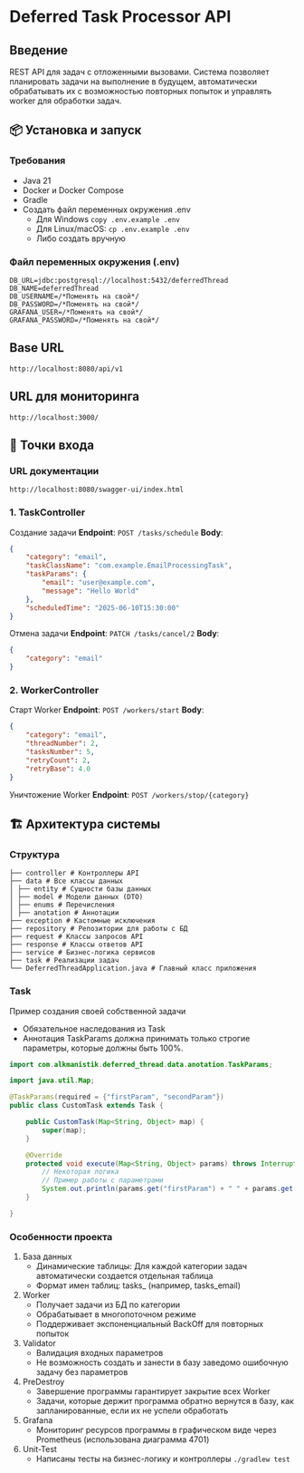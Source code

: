 # Deferred Task Processor API

## Введение
REST API для задач с отложенными вызовами. Система позволяет планировать задачи на выполнение в будущем, автоматически обрабатывать их с возможностью повторных попыток и управлять worker для обработки задач.

## 📦 Установка и запуск

### Требования
- Java 21
- Docker и Docker Compose
- Gradle
- Создать файл переменных окружения .env
  - Для Windows `copy .env.example .env` 
  - Для Linux/macOS: `cp .env.example .env`
  - Либо создать вручную

### Файл переменных окружения (.env)
```
DB_URL=jdbc:postgresql://localhost:5432/deferredThread
DB_NAME=deferredThread
DB_USERNAME=/*Поменять на свой*/
DB_PASSWORD=/*Поменять на свой*/
GRAFANA_USER=/*Поменять на свой*/
GRAFANA_PASSWORD=/*Поменять на свой*/
```

## Base URL
`http://localhost:8080/api/v1`

## URL для мониторинга
`http://localhost:3000/`

## 🚀 Точки входа

### URL документации
`http://localhost:8080/swagger-ui/index.html`

### 1. TaskController
Создание задачи
**Endpoint**: `POST /tasks/schedule`
**Body**:
```json
{
    "category": "email",
    "taskClassName": "com.example.EmailProcessingTask",
    "taskParams": {
        "email": "user@example.com",
        "message": "Hello World"
    },
    "scheduledTime": "2025-06-10T15:30:00"
}
```
Отмена задачи
**Endpoint**: `PATCH /tasks/cancel/2`
**Body**:
```json
{
    "category": "email"
}
```
### 2. WorkerController
Старт Worker
**Endpoint**: `POST /workers/start`
**Body**:
```json
{
    "category": "email",
    "threadNumber": 2,
    "tasksNumber": 5,
    "retryCount": 2,
    "retryBase": 4.0
}
```
Уничтожение Worker
**Endpoint**: `POST /workers/stop/{category}`
## 🏗️ Архитектура системы
### Структура
```
├── controller # Контроллеры API
├── data # Все классы данных
│ ├── entity # Сущности базы данных
│ ├── model # Модели данных (DTO)
│ ├── enums # Перечисления
│ ├── anotation # Аннотации
├── exception # Кастомные исключения
├── repository # Репозитории для работы с БД
├── request # Классы запросов API
├── response # Классы ответов API
├── service # Бизнес-логика сервисов
├── task # Реализации задач
└── DeferredThreadApplication.java # Главный класс приложения
```
### Task
Пример создания своей собственной задачи
- Обязательное наследования из Task
- Аннотация TaskParams должна принимать только строгие параметры, которые должны быть 100%.
```java
import com.alkmanistik.deferred_thread.data.anotation.TaskParams;

import java.util.Map;

@TaskParams(required = {"firstParam", "secondParam"})
public class CustomTask extends Task {

    public CustomTask(Map<String, Object> map) {
        super(map);
    }

    @Override
    protected void execute(Map<String, Object> params) throws InterruptedException {
        // Некоторая логика
        // Пример работы с параметрами
        System.out.println(params.get("firstParam") + " " + params.get("secondParam"));
    }

}

```
### Особенности проекта
1. База данных
    - Динамические таблицы: Для каждой категории задач автоматически создается отдельная таблица
    - Формат имен таблиц: tasks_<category> (например, tasks_email)
2. Worker
    - Получает задачи из БД по категории
    - Обрабатывает в многопоточном режиме
    - Поддерживает экспоненциальный BackOff для повторных попыток
3. Validator
    - Валидация входных параметров
    - Не возможность создать и занести в базу заведомо ошибочную задачу без параметров
4. PreDestroy
    - Завершение программы гарантирует закрытие всех Worker
    - Задачи, которые держит программа обратно вернутся в базу, как запланированные, если их не успели обработать
5. Grafana
    - Мониторинг ресурсов программы в графическом виде через Prometheus (использована диаграмма 4701)
6. Unit-Test
    - Написаны тесты на бизнес-логику и контроллеры `./gradlew test`
